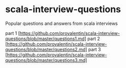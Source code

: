# scala-interview-questions
Popular questions and answers from scala interviews

part 1 [https://github.com/provalentin/scala-interview-questions/blob/master/questions1.md]
part 2 [https://github.com/provalentin/scala-interview-questions/blob/master/questions2.md]
part 3 [https://github.com/provalentin/scala-interview-questions/blob/master/questions3.md]
